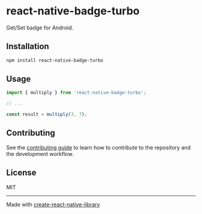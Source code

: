 # react-native-badge-turbo

Get/Set badge for Android.

## Installation

```sh
npm install react-native-badge-turbo
```

## Usage


```js
import { multiply } from 'react-native-badge-turbo';

// ...

const result = multiply(3, 7);
```


## Contributing

See the [contributing guide](CONTRIBUTING.md) to learn how to contribute to the repository and the development workflow.

## License

MIT

---

Made with [create-react-native-library](https://github.com/callstack/react-native-builder-bob)
